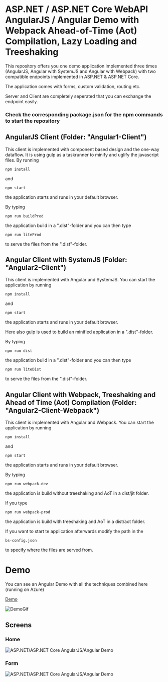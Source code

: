 # ASP.NET / ASP.NET Core WebAPI AngularJS / Angular Demo with Webpack Ahead-of-Time (Aot) Compilation, Lazy Loading and Treeshaking

This repository offers you one demo application implemented three times (AngularJS, Angular with SystemJS and Angular with Webpack) with two compatible endpoints implemented in ASP.NET & ASP.NET Core.

The application comes with forms, custom validation, routing etc.

Server and Client are completely seperated that you can exchange the endpoint easily.

### Check the corresponding package.json for the npm commands to start the repository

## AngularJS Client (Folder: "Angular1-Client")

This client is implemented with component based design and the one-way dataflow. It is using gulp as a taskrunner to minify and uglify the javascript files. By running 

```npm install```

and 

```npm start```

the application starts and runs in your default browser.

By typing 

```npm run buildProd```

the application build in a ".dist"-folder and you can then type 

```npm run liteProd```

to serve the files from the ".dist"-folder.

## Angular Client with SystemJS (Folder: "Angular2-Client")

This client is implemented with Angular and SystemJS. You can start the application by running

```npm install```

and 

```npm start```

the application starts and runs in your default browser.

Here also gulp is used to build an minified application in a ".dist"-folder.

By typing 

```npm run dist```

the application build in a ".dist"-folder and you can then type 

```npm run liteDist```

to serve the files from the ".dist"-folder.

## Angular Client with Webpack, Treeshaking and Ahead of Time (Aot) Compilation (Folder: "Angular2-Client-Webpack")

This client is implemented with Angular and Webpack. You can start the application by running

```npm install```

and 

```npm start```

the application starts and runs in your default browser.

By typing 

```npm run webpack-dev```

the application is build without treeshaking and AoT in a dist/jit folder.

If you type

```npm run webpack-prod```

the application is build with treeshaking and AoT in a dist/aot folder.

If you want to start te application afterwards modify the path in the 

`bs-config.json`

to specify where the files are served from.

# Demo

You can see an Angular Demo with all the techniques combined here (running on Azure)

[Demo](http://foodapi4demo.azurewebsites.net/)

![DemoGif](_gitAssets/foodApiAzure.gif)

## Screens

### Home

![ASP.NET/ASP.NET Core AngularJS/Angular Demo](_gitAssets/screen1.jpg "Screen1")

### Form

![ASP.NET/ASP.NET Core AngularJS/Angular Demo](_gitAssets/screen2.jpg "Screen2")